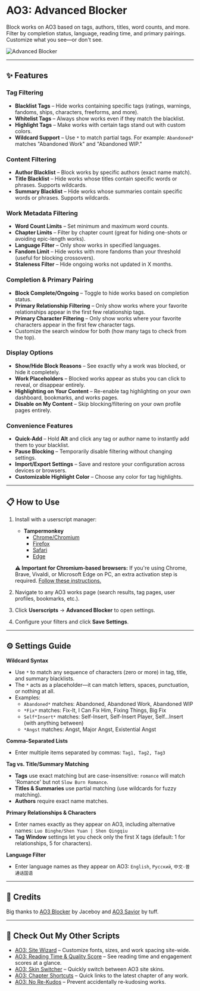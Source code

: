 # AO3: Advanced Blocker

Block works on AO3 based on tags, authors, titles, word counts, and more. Filter by completion status, language, reading time, and primary pairings. Customize what you see—or don't see.

![Advanced Blocker](https://raw.githubusercontent.com/Wolfbatcat/ao3-userscripts/refs/heads/main/images/ao3-advanced-blocker-demo.png "Advanced Blocker in action")

---

## ✨ Features

### **Tag Filtering**
- **Blacklist Tags** – Hide works containing specific tags (ratings, warnings, fandoms, ships, characters, freeforms, and more).
- **Whitelist Tags** – Always show works even if they match the blacklist.
- **Highlight Tags** – Make works with certain tags stand out with custom colors.
- **Wildcard Support** – Use `*` to match partial tags. For example: `Abandoned*` matches "Abandoned Work" and "Abandoned WIP."

### **Content Filtering**
- **Author Blacklist** – Block works by specific authors (exact name match).
- **Title Blacklist** – Hide works whose titles contain specific words or phrases. Supports wildcards.
- **Summary Blacklist** – Hide works whose summaries contain specific words or phrases. Supports wildcards.

### **Work Metadata Filtering**
- **Word Count Limits** – Set minimum and maximum word counts.
- **Chapter Limits** – Filter by chapter count (great for hiding one-shots or avoiding epic-length works).
- **Language Filter** – Only show works in specified languages.
- **Fandom Limit** – Hide works with more fandoms than your threshold (useful for blocking crossovers).
- **Staleness Filter** – Hide ongoing works not updated in X months.

### **Completion & Primary Pairing**
- **Block Complete/Ongoing** – Toggle to hide works based on completion status.
- **Primary Relationship Filtering** – Only show works where your favorite relationships appear in the first few relationship tags.
- **Primary Character Filtering** – Only show works where your favorite characters appear in the first few character tags.
- Customize the search window for both (how many tags to check from the top).

### **Display Options**
- **Show/Hide Block Reasons** – See exactly why a work was blocked, or hide it completely.
- **Work Placeholders** – Blocked works appear as stubs you can click to reveal, or disappear entirely.
- **Highlighting on Your Content** – Re-enable tag highlighting on your own dashboard, bookmarks, and works pages.
- **Disable on My Content** – Skip blocking/filtering on your own profile pages entirely.

### **Convenience Features**
- **Quick-Add** – Hold **Alt** and click any tag or author name to instantly add them to your blacklist.
- **Pause Blocking** – Temporarily disable filtering without changing settings.
- **Import/Export Settings** – Save and restore your configuration across devices or browsers.
- **Customizable Highlight Color** – Choose any color for tag highlights.

---

## 📋 How to Use

1. Install with a userscript manager:
   - **Tampermonkey**
     - [Chrome/Chromium](https://chromewebstore.google.com/detail/tampermonkey/dhdgffkkebhmkfjojejmpbldmpobfkfo)
     - [Firefox](https://addons.mozilla.org/en-US/firefox/addon/tampermonkey/)
     - [Safari](https://apps.apple.com/us/app/tampermonkey/id6738342400)
     - [Edge](https://microsoftedge.microsoft.com/addons/detail/tampermonkey/iikmkjmpaadaobahmlepeloendndfphd)

   **⚠️ Important for Chromium-based browsers:** If you're using Chrome, Brave, Vivaldi, or Microsoft Edge on PC, an extra activation step is required. [Follow these instructions.](https://www.tampermonkey.net/faq.php?locale=en#Q209)

2. Navigate to any AO3 works page (search results, tag pages, user profiles, bookmarks, etc.).
3. Click **Userscripts** → **Advanced Blocker** to open settings.
4. Configure your filters and click **Save Settings**.

---

## ⚙️ Settings Guide

**Wildcard Syntax**
- Use `*` to match any sequence of characters (zero or more) in tag, title, and summary blacklists.
- The `*` acts as a placeholder—it can match letters, spaces, punctuation, or nothing at all.
- Examples:
  - `Abandoned*` matches: Abandoned, Abandoned Work, Abandoned WIP
  - `*Fix*` matches: Fix-It, I Can Fix Him, Fixing Things, Big Fix
  - `Self*Insert*` matches: Self-Insert, Self-Insert Player, Self...Insert (with anything between)
  - `*Angst` matches: Angst, Major Angst, Existential Angst

**Comma-Separated Lists**
- Enter multiple items separated by commas: `Tag1, Tag2, Tag3`

**Tag vs. Title/Summary Matching**
- **Tags** use exact matching but are case-insensitive: `romance` will match 'Romance' but not `Slow Burn Romance`.
- **Titles & Summaries** use partial matching (use wildcards for fuzzy matching).
- **Authors** require exact name matches.

**Primary Relationships & Characters**
- Enter names exactly as they appear on AO3, including alternative names: `Luo Binghe/Shen Yuan | Shen Qingqiu`
- **Tag Window** settings let you check only the first X tags (default: 1 for relationships, 5 for characters).

**Language Filter**
- Enter language names as they appear on AO3: `English`, `Русский`, `中文-普通话国语`

---

## 🙌 Credits

Big thanks to [AO3 Blocker](https://greasyfork.org/en/scripts/409956-ao3-blocker) by Jaceboy and [AO3 Savior](https://greasyfork.org/en/scripts/3579-ao3-savior) by tuff.

---

## 📜 Check Out My Other Scripts

- [AO3: Site Wizard](https://greasyfork.org/en/scripts/550537-ao3-site-wizard) – Customize fonts, sizes, and work spacing site-wide.
- [AO3: Reading Time & Quality Score](https://greasyfork.org/en/scripts/551106-ao3-reading-time-quality-score) – See reading time and engagement scores at a glance.
- [AO3: Skin Switcher](https://greasyfork.org/en/scripts/551820-ao3-skin-switcher) – Quickly switch between AO3 site skins.
- [AO3: Chapter Shortcuts](https://greasyfork.org/en/scripts/549571-ao3-chapter-shortcuts) – Quick links to the latest chapter of any work.
- [AO3: No Re-Kudos](https://greasyfork.org/en/scripts/551623-ao3-no-re-kudos) – Prevent accidentally re-kudosing works.